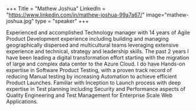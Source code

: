 +++
Title = "Mathew Joshua"
LinkedIn = "https://www.linkedin.com/in/mathew-joshua-99a7a67/"
image="mathew-joshua.jpg"
type = "speaker"
+++

Experienced and accomplished Technology manager with 14 years of Agile Product Development experience including building and managing geographically dispersed and multicultural teams leveraging extensive experience and technical, strategy and leadership skills. The past 2 years I have been leading a digital transformation effort starting with the migration of large and complex data center to the Azure Cloud. I do have Hands-on expertise in Software Product Testing, with a proven track record of reducing Manual testing by increasing Automation to achieve efficient Product Launches. Familiar with Inception to Launch process with deep expertise in Test planning including Security and Performance aspects of Quality Engineering and Test Management for Enterprise Scale Web Applications. 